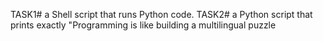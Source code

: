 TASK1# a Shell script that runs Python code.
TASK2# a Python script that prints exactly "Programming is like building a multilingual puzzle
